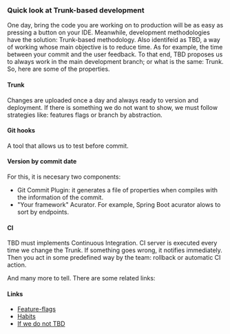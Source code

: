 ### Quick look at Trunk-based development

One day, bring the code you are working on to production will be as easy as pressing a button on your IDE. Meanwhile, development methodologies have the solution:
Trunk-based methodology. Also identifeid as TBD, a way of working whose main objective is to reduce time. As for example,
the time between your commit and the user feedback. To that end, TBD proposes  us to always work in the main development branch; or what is the same: Trunk.
So, here are some of the properties.

#### Trunk
Changes are uploaded once a day and always ready to version and deployment. If there is something we do not want to show, we must follow strategies like: features flags or branch by abstraction.

#### Git hooks
A tool that allows us to test before commit.

#### Version by commit date
For this, it is necesary two components:
- Git Commit Plugin: it generates a file of properties when compiles with the information of the commit.
- "Your framework" Acurator. For example, Spring Boot acurator alows to sort by endpoints.

#### CI
TBD must implements Continuous Integration. CI server is executed every time we change the Trunk. If something goes wrong, it notifies immediately. Then 
you act in some predefined way by the team: rollback or automatic CI action.


And many more to tell. There are some related links:

#### Links
- [Feature-flags](https://thysniu.medium.com/coding-with-feature-flags-how-to-guide-and-best-practices-3f9637f51265)
- [Habits](https://trunkbaseddevelopment.com/observed-habits/)
- [If we do not TBD](https://trunkbaseddevelopment.com/youre-doing-it-wrong/)
